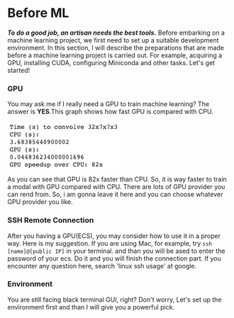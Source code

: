 # Before ML
***To do a good job, an artisan needs the best tools.*** Before embarking on a machine learning project, we first need to set up a suitable development environment. In this section, I will describe the preparations that are made before a machine learning project is carried out. For example, acquiring a GPU, installing CUDA, configuring Miniconda and other tasks. Let's get started!

### GPU
You may ask me if I really need a GPU to train machine learning? The answer is **YES**.This graph shows how fast GPU is compared with CPU.

![avatar](/GPU-SSL-Jupyter/gpu.png)

As you can see that GPU is 82x faster than CPU. So, it is way faster to train a modal with GPU compared with CPU. There are lots of GPU provider you can rend from. So, i am gonna leave it here and you can choose whatever GPU provider you like. 

### SSH Remote Connection
After you having a GPU(ECS), you may consider how to use it in a proper way. Here is my suggestion. If you are using Mac, for example, try `ssh [name]@[public IP]` in your terminal. and than you will be ased to enter the password of your ecs. Do it and you will finish the connection part. If you encounter any question here, search 'linux ssh usage' at google. 

### Environment
You are still facing black terminal GUI, right? Don't worry, Let's set up the environment first and than I will give you a powerful pick. 